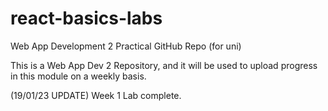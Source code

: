 # react-basics-labs
Web App Development 2 Practical GitHub Repo (for uni)

This is a Web App Dev 2 Repository, and it will be used to upload progress in this module on a weekly basis.

(19/01/23 UPDATE) Week 1 Lab complete.